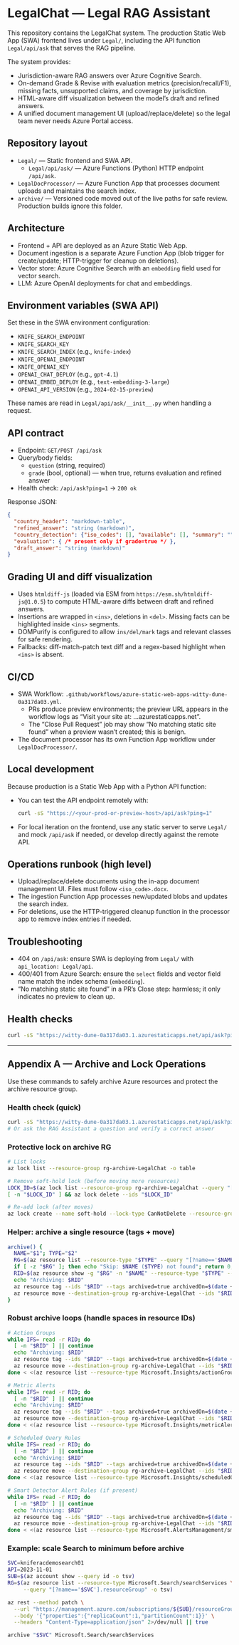 # LegalChat — Legal RAG Assistant

This repository contains the LegalChat system. The production Static Web App (SWA) frontend lives under `Legal/`, including the API function `Legal/api/ask` that serves the RAG pipeline.

The system provides:

- Jurisdiction-aware RAG answers over Azure Cognitive Search.
- On-demand Grade & Revise with evaluation metrics (precision/recall/F1), missing facts, unsupported claims, and coverage by jurisdiction.
- HTML-aware diff visualization between the model’s draft and refined answers.
- A unified document management UI (upload/replace/delete) so the legal team never needs Azure Portal access.

## Repository layout

- `Legal/` — Static frontend and SWA API.
  - `Legal/api/ask/` — Azure Functions (Python) HTTP endpoint `/api/ask`.
- `LegalDocProcessor/` — Azure Function App that processes document uploads and maintains the search index.
- `archive/` — Versioned code moved out of the live paths for safe review. Production builds ignore this folder.

## Architecture

- Frontend + API are deployed as an Azure Static Web App.
- Document ingestion is a separate Azure Function App (blob trigger for create/update; HTTP-trigger for cleanup on deletions).
- Vector store: Azure Cognitive Search with an `embedding` field used for vector search.
- LLM: Azure OpenAI deployments for chat and embeddings.

## Environment variables (SWA API)

Set these in the SWA environment configuration:

- `KNIFE_SEARCH_ENDPOINT`
- `KNIFE_SEARCH_KEY`
- `KNIFE_SEARCH_INDEX` (e.g., `knife-index`)
- `KNIFE_OPENAI_ENDPOINT`
- `KNIFE_OPENAI_KEY`
- `OPENAI_CHAT_DEPLOY` (e.g., `gpt-4.1`)
- `OPENAI_EMBED_DEPLOY` (e.g., `text-embedding-3-large`) 
- `OPENAI_API_VERSION` (e.g., `2024-02-15-preview`)

These names are read in `Legal/api/ask/__init__.py` when handling a request.

## API contract

- Endpoint: `GET/POST /api/ask`
- Query/body fields:
  - `question` (string, required)
  - `grade` (bool, optional) — when true, returns evaluation and refined answer
- Health check: `/api/ask?ping=1` → `200 ok`

Response JSON:

```json
{
  "country_header": "markdown-table",
  "refined_answer": "string (markdown)",
  "country_detection": {"iso_codes": [], "available": [], "summary": ""},
  "evaluation": { /* present only if grade=true */ },
  "draft_answer": "string (markdown)"
}
```

## Grading UI and diff visualization

- Uses `htmldiff-js` (loaded via ESM from `https://esm.sh/htmldiff-js@1.0.5`) to compute HTML-aware diffs between draft and refined answers.
- Insertions are wrapped in `<ins>`, deletions in `<del>`. Missing facts can be highlighted inside `<ins>` segments.
- DOMPurify is configured to allow `ins/del/mark` tags and relevant classes for safe rendering.
- Fallbacks: diff-match-patch text diff and a regex-based highlight when `<ins>` is absent.

## CI/CD

- SWA Workflow: `.github/workflows/azure-static-web-apps-witty-dune-0a317da03.yml`.
  - PRs produce preview environments; the preview URL appears in the workflow logs as “Visit your site at: …azurestaticapps.net”.
  - The “Close Pull Request” job may show “No matching static site found” when a preview wasn’t created; this is benign.
- The document processor has its own Function App workflow under `LegalDocProcessor/`.

## Local development

Because production is a Static Web App with a Python API function:

- You can test the API endpoint remotely with:
  ```bash
  curl -sS "https://<your-prod-or-preview-host>/api/ask?ping=1"
  ```
- For local iteration on the frontend, use any static server to serve `Legal/` and mock `/api/ask` if needed, or develop directly against the remote API.

## Operations runbook (high level)

- Upload/replace/delete documents using the in-app document management UI. Files must follow `<iso_code>.docx`.
- The ingestion Function App processes new/updated blobs and updates the search index.
- For deletions, use the HTTP-triggered cleanup function in the processor app to remove index entries if needed.

## Troubleshooting

- 404 on `/api/ask`: ensure SWA is deploying from `Legal/` with `api_location: Legal/api`.
- 400/401 from Azure Search: ensure the `select` fields and vector field name match the index schema (`embedding`).
- “No matching static site found” in a PR’s Close step: harmless; it only indicates no preview to clean up.

## Health checks

```bash
curl -sS "https://witty-dune-0a317da03.1.azurestaticapps.net/api/ask?ping=1" | head -n1
```

---

## Appendix A — Archive and Lock Operations

Use these commands to safely archive Azure resources and protect the archive resource group.

### Health check (quick)

```bash
curl -sS "https://witty-dune-0a317da03.1.azurestaticapps.net/api/ask?ping=1" | head -n1
# Or ask the RAG Assistant a question and verify a correct answer
```

### Protective lock on archive RG

```bash
# List locks
az lock list --resource-group rg-archive-LegalChat -o table

# Remove soft-hold lock (before moving more resources)
LOCK_ID=$(az lock list --resource-group rg-archive-LegalChat --query "[?name=='soft-hold'].id" -o tsv)
[ -n "$LOCK_ID" ] && az lock delete --ids "$LOCK_ID"

# Re-add lock (after moves)
az lock create --name soft-hold --lock-type CanNotDelete --resource-group rg-archive-LegalChat
```

### Helper: archive a single resource (tags + move)

```bash
archive() {
  NAME="$1"; TYPE="$2"
  RG=$(az resource list --resource-type "$TYPE" --query "[?name=='$NAME'].resourceGroup" -o tsv)
  if [ -z "$RG" ]; then echo "Skip: $NAME ($TYPE) not found"; return 0; fi
  RID=$(az resource show -g "$RG" -n "$NAME" --resource-type "$TYPE" --query id -o tsv)
  echo "Archiving: $RID"
  az resource tag --ids "$RID" --tags archived=true archivedOn=$(date +%F) reason="unused"
  az resource move --destination-group rg-archive-LegalChat --ids "$RID"
}
```

### Robust archive loops (handle spaces in resource IDs)

```bash
# Action Groups
while IFS= read -r RID; do
  [ -n "$RID" ] || continue
  echo "Archiving: $RID"
  az resource tag --ids "$RID" --tags archived=true archivedOn=$(date +%F) reason="unused"
  az resource move --destination-group rg-archive-LegalChat --ids "$RID"
done < <(az resource list --resource-type Microsoft.Insights/actionGroups --query "[].id" -o tsv)

# Metric Alerts
while IFS= read -r RID; do
  [ -n "$RID" ] || continue
  echo "Archiving: $RID"
  az resource tag --ids "$RID" --tags archived=true archivedOn=$(date +%F) reason="unused"
  az resource move --destination-group rg-archive-LegalChat --ids "$RID"
done < <(az resource list --resource-type Microsoft.Insights/metricAlerts --query "[].id" -o tsv)

# Scheduled Query Rules
while IFS= read -r RID; do
  [ -n "$RID" ] || continue
  echo "Archiving: $RID"
  az resource tag --ids "$RID" --tags archived=true archivedOn=$(date +%F) reason="unused"
  az resource move --destination-group rg-archive-LegalChat --ids "$RID"
done < <(az resource list --resource-type Microsoft.Insights/scheduledQueryRules --query "[].id" -o tsv)

# Smart Detector Alert Rules (if present)
while IFS= read -r RID; do
  [ -n "$RID" ] || continue
  echo "Archiving: $RID"
  az resource tag --ids "$RID" --tags archived=true archivedOn=$(date +%F) reason="unused"
  az resource move --destination-group rg-archive-LegalChat --ids "$RID"
done < <(az resource list --resource-type Microsoft.AlertsManagement/smartDetectorAlertRules --query "[].id" -o tsv)
```

### Example: scale Search to minimum before archive

```bash
SVC=kniferacdemosearch01
API=2023-11-01
SUB=$(az account show --query id -o tsv)
RG=$(az resource list --resource-type Microsoft.Search/searchServices \
     --query "[?name=='$SVC'].resourceGroup" -o tsv)

az rest --method patch \
  --url "https://management.azure.com/subscriptions/${SUB}/resourceGroups/${RG}/providers/Microsoft.Search/searchServices/${SVC}?api-version=${API}" \
  --body '{"properties":{"replicaCount":1,"partitionCount":1}}' \
  --headers "Content-Type=application/json" 2>/dev/null || true

archive "$SVC" Microsoft.Search/searchServices
